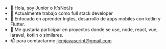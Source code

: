 - 👋 Hola, soy Junior o It'sNotJs
- 👀 Actualmente trabajo como full stack developer
- 🌱 Enfocado en aprender Ingles, desarrollo de apps mobiles con kotlin y Flutter. 
- 💞️ Me gustaria participar en proyectos donde se use, node, react, vue, laravel, kotlin o similares.
- 📫 para comtactarme jjcmjavascript@gmail.com
